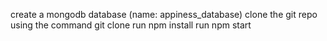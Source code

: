 create a mongodb database (name: appiness_database) 
clone the git repo using the command
    git clone
run npm install
run npm start